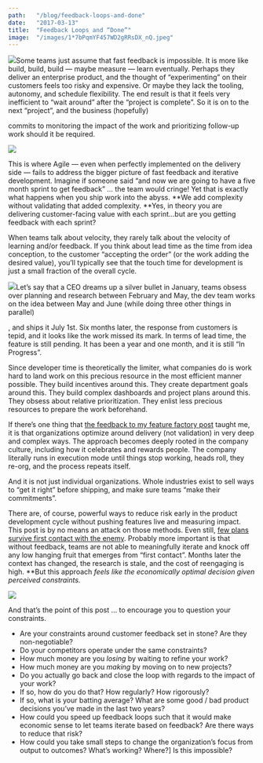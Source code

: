 ```yaml
---
path:	"/blog/feedback-loops-and-done"
date:	"2017-03-13"
title:	"Feedback Loops and “Done”"
image:	"/images/1*7bPqmYF457WD2gRRsDX_nQ.jpeg"
---
```


![](/images/1*7bPqmYF457WD2gRRsDX_nQ.jpeg)Some teams just assume that fast feedback is impossible. It is more like build, build, build — maybe measure — learn eventually. Perhaps they deliver an enterprise product, and the thought of “experimenting” on their customers feels too risky and expensive. Or maybe they lack the tooling, autonomy, and schedule flexibility. The end result is that it feels very inefficient to “wait around” after the “project is complete”. So it is on to the next “project”, and the business (hopefully)

 commits to monitoring the impact of the work and prioritizing follow-up work should it be required.

![](/images/1*KmGlOcCdRELK0a0kQEW1lA.png)

This is where Agile — even when perfectly implemented on the delivery side — fails to address the bigger picture of fast feedback and iterative development. Imagine if someone said “and now we are going to have a five month sprint to get feedback” … the team would cringe! Yet that is exactly what happens when you ship work into the abyss. **We add complexity without validating that added complexity. **Yes, in theory you are delivering customer-facing value with each sprint…but are you getting feedback with each sprint?

When teams talk about velocity, they rarely talk about the velocity of learning and/or feedback. If you think about lead time as the time from idea conception, to the customer “accepting the order” (or the work adding the desired value), you’ll typically see that the touch time for development is just a small fraction of the overall cycle.

![](/images/1*y37ClzB4RNwhgmOQEMY41A.png)Let’s say that a CEO dreams up a silver bullet in January, teams obsess over planning and research between February and May, the dev team works on the idea between May and June (while doing three other things in parallel)

, and ships it July 1st. Six months later, the response from customers is tepid, and it looks like the work missed its mark. In terms of lead time, the feature is still pending. It has been a year and one month, and it is still “In Progress”.

Since developer time is theoretically the limiter, what companies do is work hard to land work on this precious resource in the most efficient manner possible. They build incentives around this. They create department goals around this. They build complex dashboards and project plans around this. They obsess about relative prioritization. They enlist less precious resources to prepare the work beforehand.

If there’s one thing that [the feedback to my feature factory post](https://hackernoon.com/12-signs-youre-working-in-a-feature-factory-44a5b938d6a2#.mgls9o4es) taught me, it is that organizations optimize around delivery (not validation) in very deep and complex ways. The approach becomes deeply rooted in the company culture, including how it celebrates and rewards people. The company literally runs in execution mode until things stop working, heads roll, they re-org, and the process repeats itself.

And it is not just individual organizations. Whole industries exist to sell ways to “get it right” before shipping, and make sure teams “make their commitments”.

There are, of course, powerful ways to reduce risk early in the product development cycle without pushing features live and measuring impact. This post is by no means an attack on those methods. Even still, [few plans survive first contact with the enemy](http://www.lexician.com/lexblog/2010/11/no-battle-plan-survives-contact-with-the-enemy/). Probably more important is that without feedback, teams are not able to meaningfully iterate and knock off any low hanging fruit that emerges from “first contact”. Months later the context has changed, the research is stale, and the cost of reengaging is high. **But this approach *feels *like the economically optimal decision given perceived constraints.**

![](/images/1*qUSb3j0w6J43oVPSwC9xaA.png)

And that’s the point of this post … to encourage you to question your constraints.

* Are your constraints around customer feedback set in stone? Are they non-negotiable?
* Do your competitors operate under the same constraints?
* How much money are you *losing* by waiting to refine your work?
* How much money are you *making* by moving on to new projects?
* Do you actually go back and close the loop with regards to the impact of your work?
* If so, how do you do that? How regularly? How rigorously?
* If so, what is your batting average? What are some good / bad product decisions you’ve made in the last two years?
* How could you speed up feedback loops such that it would make economic sense to let teams iterate based on feedback? Are there ways to reduce that risk?
* How could you take small steps to change the organization’s focus from output to outcomes? What’s working? Where?]
Is this impossible?
